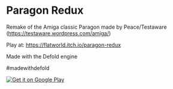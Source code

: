 # Paragon Redux

Remake of the Amiga classic Paragon made by Peace/Testaware (https://testaware.wordpress.com/amiga/)

Play at:
https://flatworld.itch.io/paragon-redux

Made with the Defold engine

#madewithdefold


<a href='https://play.google.com/store/apps/details?id=eu.flatworld.paragonredux&pcampaignid=pcampaignidMKT-Other-global-all-co-prtnr-py-PartBadge-Mar2515-1'><img alt='Get it on Google Play' src='https://play.google.com/intl/en_us/badges/static/images/badges/en_badge_web_generic.png'/></a>
